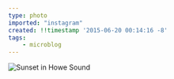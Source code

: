 ```yaml
---
type: photo
imported: "instagram"
created: !!timestamp '2015-06-20 00:14:16 -8'
tags:
    - microblog
---
```

![Sunset in Howe Sound](/media/images/photos/2015/06/f16ed398bbc679587511477bd914d4db.jpg)

